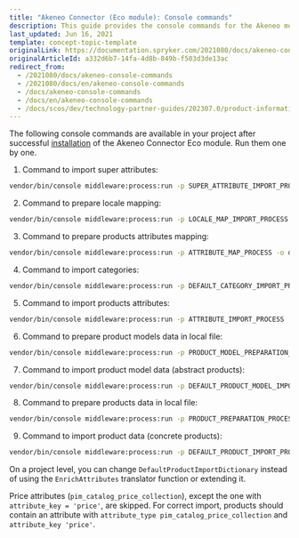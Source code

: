 ```yaml
---
title: "Akeneo Connector (Eco module): Console commands"
description: This guide provides the console commands for the Akeneo module.
last_updated: Jun 16, 2021
template: concept-topic-template
originalLink: https://documentation.spryker.com/2021080/docs/akeneo-console-commands
originalArticleId: a332d6b7-14fa-4d8b-849b-f503d3de13ac
redirect_from:
  - /2021080/docs/akeneo-console-commands
  - /2021080/docs/en/akeneo-console-commands
  - /docs/akeneo-console-commands
  - /docs/en/akeneo-console-commands
  - /docs/scos/dev/technology-partner-guides/202307.0/product-information-pimerp/akeneo/akeneo-console-commands.html
---
```


The following console commands are available in your project after successful [installation](/docs/pbc/all/product-information-management/{{page.version}}/base-shop/third-party-integrations/akeneo/install-and-configure-akeneo.html) of the Akeneo Connector Eco module. Run them one by one.

1) Command to import super attributes:
```bash
vendor/bin/console middleware:process:run -p SUPER_ATTRIBUTE_IMPORT_PROCESS -o data/import/maps/super_attribute_map.json
```

2) Command to prepare locale mapping:
```bash
vendor/bin/console middleware:process:run -p LOCALE_MAP_IMPORT_PROCESS -o data/import/maps/locale_map.json
```

3) Command to prepare products attributes mapping:
```bash
vendor/bin/console middleware:process:run -p ATTRIBUTE_MAP_PROCESS -o data/import/maps/attribute_map.json
```

4) Command to import categories:
```bash
vendor/bin/console middleware:process:run -p DEFAULT_CATEGORY_IMPORT_PROCESS
```

5) Command to import products attributes:
```bash
vendor/bin/console middleware:process:run -p ATTRIBUTE_IMPORT_PROCESS
```

6) Command to prepare product models data in local file:
```bash
vendor/bin/console middleware:process:run -p PRODUCT_MODEL_PREPARATION_PROCESS -o data/import/maps/product_models.json
```

7) Command to import product model data (abstract products):
```bash
vendor/bin/console middleware:process:run -p DEFAULT_PRODUCT_MODEL_IMPORT_PROCESS -i data/import/maps/product_models.json
```

8) Command to prepare products data in local file:
```bash
vendor/bin/console middleware:process:run -p PRODUCT_PREPARATION_PROCESS -o data/import/maps/products.json
```

9) Command to import product data (concrete products):
```bash
vendor/bin/console middleware:process:run -p DEFAULT_PRODUCT_IMPORT_PROCESS -i data/import/maps/products.json
```

<!--## outdated as per https://spryker.atlassian.net/wiki/spaces/ECO/pages/864453632/New+Akeneo+Documentation Multi-select Att ributes

The section below explains how Spryker treats multi-select attributes from Akeneo.

1. The attribute `pim_catalog_multiselect` is imported as a concatenated string.
2. The following attribute types are skipped during import:

  - `pim_assets_collection`
  - `pim_reference_data_multiselect`
  - `pim_catalog_price_collection`-->

On a project level, you can change `DefaultProductImportDictionary` instead of using the `EnrichAttributes` translator function or extending it.

Price attributes (`pim_catalog_price_collection`), except the one with `attribute_key = 'price'`, are skipped. For correct import, products should contain an attribute with `attribute_type pim_catalog_price_collection` and `attribute_key 'price'`.
